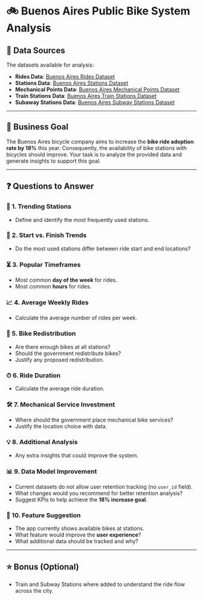 # 🚲 Buenos Aires Public Bike System Analysis

## 📂 Data Sources

The datasets available for analysis:

- **Rides Data**: [Buenos Aires Rides Dataset](https://data.buenosaires.gob.ar/dataset/bicicletas-publicas)
- **Stations Data**: [Buenos Aires Stations Dataset](https://data.buenosaires.gob.ar/dataset/estaciones-bicicletas-publicas)
- **Mechanical Points Data**: [Buenos Aires Mechanical Points Dataset](https://data.buenosaires.gob.ar/dataset/estaciones-bicicletas-publicas)
- **Train Stations Data**: [Buenos Aires Train Stations Dataset](https://data.buenosaires.gob.ar/dataset/estaciones-ferrocarril)
- **Subaway Stations Data**: [Buenos Aires Subway Stations Dataset](https://data.buenosaires.gob.ar/dataset/subte-estaciones )

---

## 🎯 Business Goal

The Buenos Aires bicycle company aims to increase the **bike ride adoption rate by 18%** this year. Consequently, the availability of bike stations with bicycles should improve. Your task is to analyze the provided data and generate insights to support this goal.

---

## ❓ Questions to Answer

### 🚏 1. **Trending Stations** 
- Define and identify the most frequently used stations.

### 🔁 2. **Start vs. Finish Trends** 
- Do the most used stations differ between ride start and end locations?

### ⏳ 3. **Popular Timeframes**
- Most common **day of the week** for rides.
- Most common **hours** for rides.

### 📈 4. **Average Weekly Rides**
- Calculate the average number of rides per week.

### 🔄 5. **Bike Redistribution**
- Are there enough bikes at all stations?
- Should the government redistribute bikes?
- Justify any proposed redistribution.

### ⏱ 6. **Ride Duration**
- Calculate the average ride duration.

### 🛠 7. **Mechanical Service Investment**
- Where should the government place mechanical bike services?
- Justify the location choice with data.

### 💡 8. **Additional Analysis**
- Any extra insights that could improve the system.

### 📊 9. **Data Model Improvement**
- Current datasets do not allow user retention tracking (no `user_id` field).
- What changes would you recommend for better retention analysis?
- Suggest KPIs to help achieve the **18% increase goal**.

### 📱 10. **Feature Suggestion**
- The app currently shows available bikes at stations.
- What feature would improve the **user experience**?
- What additional data should be tracked and why?
---

## ⭐ Bonus (Optional)
- Train and Subway Stations where added to understand the ride flow across the city.
